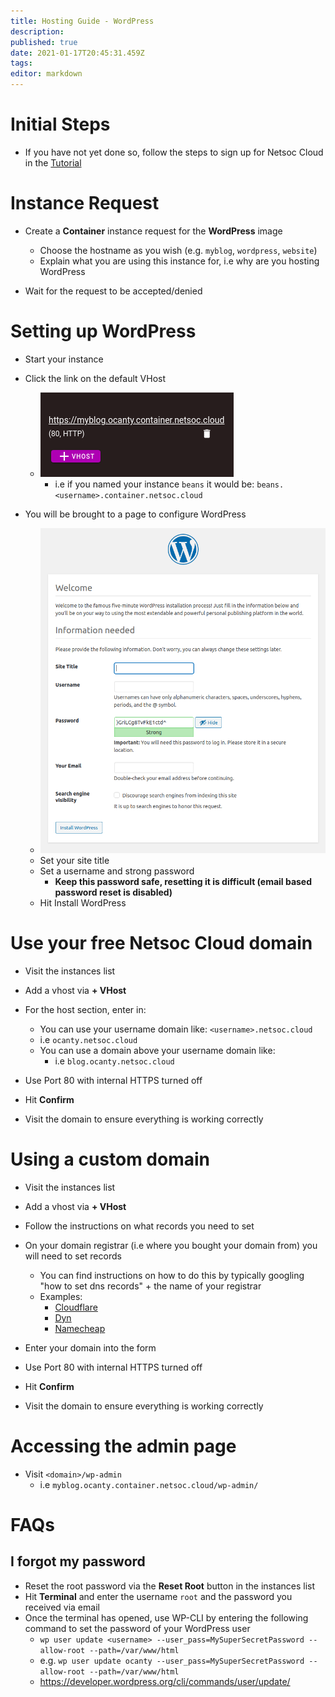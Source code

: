 ```yaml
---
title: Hosting Guide - WordPress
description: 
published: true
date: 2021-01-17T20:45:31.459Z
tags: 
editor: markdown
---
```



# Initial Steps

* If you have not yet done so, follow the steps to sign up for Netsoc Cloud in the [Tutorial](/services/tutorial)

# Instance Request

* Create a **Container** instance request for the **WordPress** image
	* Choose the hostname as you wish (e.g. `myblog`, `wordpress`, `website`)
  * Explain what you are using this instance for, i.e why are you hosting WordPress
  
* Wait for the request to be accepted/denied

# Setting up WordPress
	
* Start your instance
* Click the link on the default VHost
  * ![tutorial-wordpress1.png](/assets/cloud/tutorial-wordpress1.png)
	* i.e if you named your instance `beans` it would be: `beans.<username>.container.netsoc.cloud`

* You will be brought to a page to configure WordPress
	* ![tutorial-wordpress2.png](/assets/cloud/tutorial-wordpress2.png)
	* Set your site title
  * Set a username and strong password
  	* **Keep this password safe, resetting it is difficult (email based password reset is disabled)**
  * Hit Install WordPress
    
# Use your free Netsoc Cloud domain

* Visit the instances list
* Add a vhost via **+ VHost**
* For the host section, enter in:
	* You can use your username domain like: `<username>.netsoc.cloud`
  	* i.e `ocanty.netsoc.cloud`
  * You can use a domain above your username domain like:
  	* i.e `blog.ocanty.netsoc.cloud`
    
* Use Port 80 with internal HTTPS turned off
* Hit **Confirm**

* Visit the domain to ensure everything is working correctly

# Using a custom domain

* Visit the instances list
* Add a vhost via **+ VHost**
* Follow the instructions on what records you need to set

* On your domain registrar (i.e where you bought your domain from) you will need to set records
	* You can find instructions on how to do this by typically googling "how to set dns records" + the name of your registrar
  	* Examples:
    	* [Cloudflare](https://www.cloudflare.com/learning/dns/dns-records/)
      * [Dyn](https://help.dyn.com/setting-up-dns-for-your-new-website/)
      * [Namecheap](https://www.namecheap.com/support/knowledgebase/article.aspx/434/2237/how-do-i-set-up-host-records-for-a-domain/)
      
* Enter your domain into the form
* Use Port 80 with internal HTTPS turned off
* Hit **Confirm**

* Visit the domain to ensure everything is working correctly

# Accessing the admin page

* Visit `<domain>/wp-admin`
	* i.e `myblog.ocanty.container.netsoc.cloud/wp-admin/`

# FAQs

## I forgot my password

* Reset the root password via the **Reset Root** button in the instances list
* Hit **Terminal** and enter the username `root` and the password you received via email
* Once the terminal has opened, use WP-CLI by entering the following command to set the password of your WordPress user
	* `wp user update <username> --user_pass=MySuperSecretPassword --allow-root --path=/var/www/html`
  	* e.g. `wp user update ocanty --user_pass=MySuperSecretPassword --allow-root --path=/var/www/html`
  * https://developer.wordpress.org/cli/commands/user/update/
  
